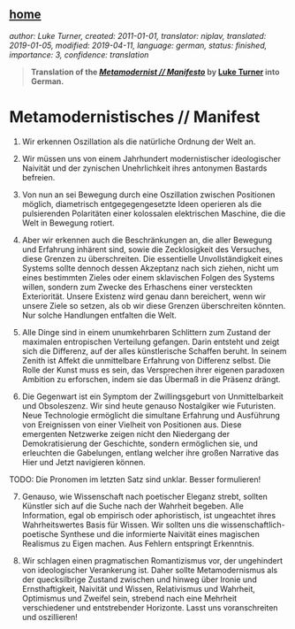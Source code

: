 [home](./index.md)
-------------------

*author: Luke Turner, created: 2011-01-01, translator: niplav, translated: 2019-01-05, modified: 2019-04-11, language: german, status: finished, importance: 3, confidence: translation*

> __Translation of the [*Metamodernist // Manifesto*](http://www.metamodernism.org/)
> by [Luke Turner](http://luketurner.com/) into German.__

Metamodernistisches // Manifest
===============================

1. Wir erkennen Oszillation als die natürliche Ordnung der Welt an.

2. Wir müssen uns von einem Jahrhundert modernistischer ideologischer
Naivität und der zynischen Unehrlichkeit ihres antonymen Bastards
befreien.

3. Von nun an sei Bewegung durch eine Oszillation zwischen Positionen
möglich, diametrisch entgegegengesetzte Ideen operieren als die
pulsierenden Polaritäten einer kolossalen elektrischen Maschine, die
die Welt in Bewegung rotiert.

4. Aber wir erkennen auch die Beschränkungen an, die aller Bewegung
und Erfahrung inhärent sind, sowie die Zecklosigkeit des Versuches,
diese Grenzen zu überschreiten. Die essentielle Unvollständigkeit
eines Systems sollte dennoch dessen Akzeptanz nach sich ziehen, nicht um
eines bestimmten Zieles oder einem sklavischen Folgen des Systems willen,
sondern zum Zwecke des Erhaschens einer versteckten Exteriorität. Unsere
Existenz wird genau dann bereichert, wenn wir unsere Ziele so setzen,
als ob wir diese Grenzen überschreiten könnten. Nur solche Handlungen
entfalten die Welt.

5. Alle Dinge sind in einem unumkehrbaren Schlittern zum Zustand der
maximalen entropischen Verteilung gefangen. Darin entsteht und zeigt sich
die Differenz, auf der alles künstlerische Schaffen beruht. In seinem
Zenith ist Affekt die unmittelbare Erfahrung von Differenz selbst. Die
Rolle der Kunst muss es sein, das Versprechen ihrer eigenen paradoxen
Ambition zu erforschen, indem sie das Übermaß in die Präsenz drängt.

6. Die Gegenwart ist ein Symptom der Zwillingsgeburt von Unmittelbarkeit
und Obsoleszenz. Wir sind heute genauso Nostalgiker wie Futuristen. Neue
Technologie ermöglicht die simultane Erfahrung und Ausführung von
Ereignissen von einer Vielheit von Positionen aus. Diese emergenten
Netzwerke zeigen nicht den Niedergang der Demokratisierung der Geschichte,
sondern ermöglichen sie, und erleuchten die Gabelungen, entlang welcher
ihre großen Narrative das Hier und Jetzt navigieren können.

TODO: Die Pronomen im letzten Satz sind unklar. Besser formulieren!

7. Genauso, wie Wissenschaft nach poetischer Eleganz strebt, sollten
Künstler sich auf die Suche nach der Wahrheit begeben. Alle Information,
egal ob empirisch oder aphoristisch, ist ungeachtet ihres Wahrheitswertes
Basis für Wissen. Wir sollten uns die wissenschaftlich-poetische Synthese
und die informierte Naivität eines magischen Realismus zu Eigen machen.
Aus Fehlern entspringt Erkenntnis.

8. Wir schlagen einen pragmatischen Romantizismus vor, der ungehindert
von ideologischer Verankerung ist. Daher sollte Metamodernismus
als der quecksilbrige Zustand zwischen und hinweg über Ironie und
Ernsthaftigkeit, Naivität und Wissen, Relativismus und Wahrheit,
Optimismus und Zweifel sein, strebend nach eine Mehrheit verschiedener
und entstrebender Horizonte. Lasst uns voranschreiten und oszillieren!
